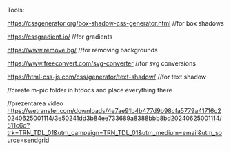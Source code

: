 Tools:

https://cssgenerator.org/box-shadow-css-generator.html //for box shadows

https://cssgradient.io/ //for gradients

https://www.remove.bg/ //for removing backgrounds

https://www.freeconvert.com/svg-converter //for svg conversions

https://html-css-js.com/css/generator/text-shadow/ //for text shadow

//create m-pic folder in htdocs and place everything there


//prezentarea video
https://wetransfer.com/downloads/4e7ae91b4b477d9b98cfa5779a41716c20240625001114/3e50241dd3b84ee733689a8388bbb8bd20240625001114/511c6d?trk=TRN_TDL_01&utm_campaign=TRN_TDL_01&utm_medium=email&utm_source=sendgrid